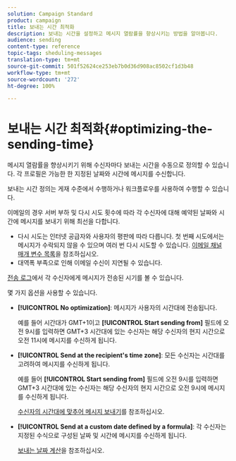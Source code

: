 ```yaml
---
solution: Campaign Standard
product: campaign
title: 보내는 시간 최적화
description: 보내는 시간을 설정하고 메시지 열람률을 향상시키는 방법을 알아봅니다.
audience: sending
content-type: reference
topic-tags: sheduling-messages
translation-type: tm+mt
source-git-commit: 501f52624ce253eb7b0d36d908ac8502cf1d3b48
workflow-type: tm+mt
source-wordcount: '272'
ht-degree: 100%

---
```



# 보내는 시간 최적화{#optimizing-the-sending-time}

메시지 열람률을 향상시키기 위해 수신자마다 보내는 시간을 수동으로 정의할 수 있습니다. 각 프로필은 가능한 한 지정된 날짜와 시간에 메시지를 수신합니다.

보내는 시간 정의는 게재 수준에서 수행하거나 워크플로우를 사용하여 수행할 수 있습니다.

이메일의 경우 서버 부하 및 다시 시도 횟수에 따라 각 수신자에 대해 예약된 날짜와 시간에 메시지를 보내기 위해 최선을 다합니다.

* 다시 시도는 인터넷 공급자와 사용자의 평판에 따라 다릅니다. 첫 번째 시도에서는 메시지가 수락되지 않을 수 있으며 여러 번 다시 시도할 수 있습니다. [이메일 채널 매개 변수 목록](../../administration/using/configuring-email-channel.md)을 참조하십시오.
* 대역폭 부족으로 인해 이메일 수신이 지연될 수 있습니다.

[전송 로그](../../sending/using/monitoring-a-delivery.md#sending-logs)에서 각 수신자에게 메시지가 전송된 시기를 볼 수 있습니다.

몇 가지 옵션을 사용할 수 있습니다.

* **[!UICONTROL No optimization]**: 메시지가 사용자의 시간대에 전송됩니다.

   예를 들어 시간대가 GMT+1이고 **[!UICONTROL Start sending from]** 필드에 오전 9시를 입력하면 GMT+3 시간대에 있는 수신자는 해당 수신자의 현지 시간으로 오전 11시에 메시지를 수신하게 됩니다.

* **[!UICONTROL Send at the recipient's time zone]**: 모든 수신자는 시간대를 고려하여 메시지를 수신하게 됩니다.

   예를 들어 **[!UICONTROL Start sending from]** 필드에 오전 9시를 입력하면 GMT+3 시간대에 있는 수신자는 해당 수신자의 현지 시간으로 오전 9시에 메시지를 수신하게 됩니다.

   [수신자의 시간대에 맞추어 메시지 보내기](../../sending/using/sending-messages-at-the-recipient-s-time-zone.md)를 참조하십시오.

* **[!UICONTROL Send at a custom date defined by a formula]**: 각 수신자는 지정된 수식으로 구성된 날짜 및 시간에 메시지를 수신하게 됩니다.

   [보내는 날짜 계산](../../sending/using/computing-the-sending-date.md)을 참조하십시오.

